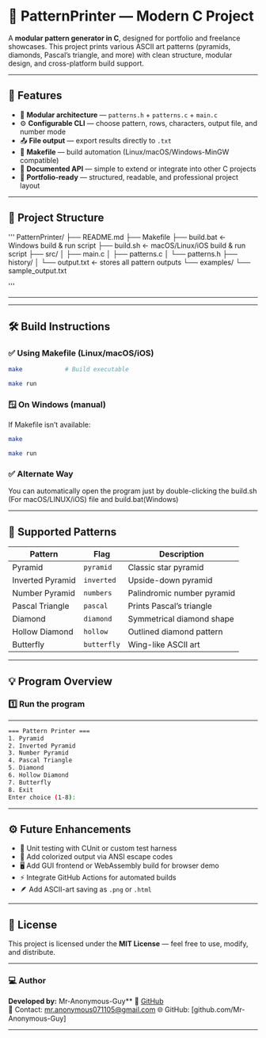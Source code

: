 # 🧩 PatternPrinter — Modern C Project

A **modular pattern generator in C**, designed for portfolio and freelance showcases. This project prints various ASCII art patterns (pyramids, diamonds, Pascal’s triangle, and more) with clean structure, modular design, and cross-platform build support.

---

## 🚀 Features

* 🧱 **Modular architecture** — `patterns.h` + `patterns.c` + `main.c`
* ⚙️ **Configurable CLI** — choose pattern, rows, characters, output file, and number mode
* 📤 **File output** — export results directly to `.txt`
* 🧰 **Makefile** — build automation (Linux/macOS/Windows-MinGW compatible)
* 🧾 **Documented API** — simple to extend or integrate into other C projects
* 💼 **Portfolio-ready** — structured, readable, and professional project layout

---

## 📁 Project Structure
'''
PatternPrinter/
├── README.md
├── Makefile
├── build.bat          <- Windows build & run script
├── build.sh           <- macOS/Linux/iOS build & run script
├── src/
│   ├── main.c
│   ├── patterns.c
│   └── patterns.h
├── history/
│   └── output.txt     <- stores all pattern outputs
└── examples/
    └── sample_output.txt

'''

---


---

## 🛠️ Build Instructions

### ✅ Using Makefile (Linux/macOS/iOS)

```bash
make            # Build executable

make run
```


### 🪟 On Windows (manual)

If Makefile isn’t available:

```bash
make

make run
```
### ✅ Alternate Way

You can automatically open the program   just by double-clicking the build.sh (For macOS/LINUX/iOS) file and build.bat(Windows) 

---

## 🧩 Supported Patterns

| Pattern          | Flag        | Description                |
| ---------------- | ----------- | -------------------------- |
| Pyramid          | `pyramid`   | Classic star pyramid       |
| Inverted Pyramid | `inverted`  | Upside-down pyramid        |
| Number Pyramid   | `numbers`   | Palindromic number pyramid |
| Pascal Triangle  | `pascal`    | Prints Pascal’s triangle   |
| Diamond          | `diamond`   | Symmetrical diamond shape  |
| Hollow Diamond   | `hollow`    | Outlined diamond pattern   |
| Butterfly        | `butterfly` | Wing-like ASCII art        |

---

## 💡 Program Overview

### 1️⃣ Run the program

---

```bash
=== Pattern Printer ===
1. Pyramid
2. Inverted Pyramid
3. Number Pyramid
4. Pascal Triangle
5. Diamond
6. Hollow Diamond
7. Butterfly
8. Exit
Enter choice (1-8):
```

---

## ⚙️ Future Enhancements

* 🧪 Unit testing with CUnit or custom test harness
* 🌈 Add colorized output via ANSI escape codes
* 🖥️ Add GUI frontend or WebAssembly build for browser demo
* ⚡ Integrate GitHub Actions for automated builds
* 🪶 Add ASCII-art saving as `.png` or `.html`

---

## 📜 License

This project is licensed under the **MIT License** — feel free to use, modify, and distribute.

---

### 💻 Author

**Developed by:** Mr-Anonymous-Guy**
🐙 [GitHub](https://github.com/mr-anonymous-Guy)  
📧 Contact: mr.anonymous071105@gmail.com
🌐 GitHub: [github.com/Mr-Anonymous-Guy]

---



